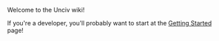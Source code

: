 Welcome to the Unciv wiki!

If you're a developer, you'll probably want to start at the [Getting Started](https://github.com/yairm210/Unciv/wiki/Getting-Started) page!
